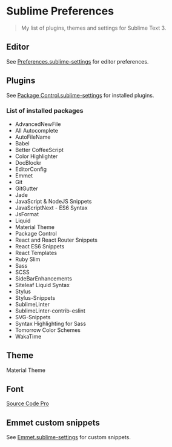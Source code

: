 # Sublime Preferences

> My list of plugins, themes and settings for Sublime Text 3.

## Editor

See [Preferences.sublime-settings](Preferences.sublime-settings) for editor preferences.

## Plugins

See [Package Control.sublime-settings](Package%20Control.sublime-settings) for installed plugins.

### List of installed packages

* AdvancedNewFile
* All Autocomplete
* AutoFileName
* Babel
* Better CoffeeScript
* Color Highlighter
* DocBlockr
* EditorConfig
* Emmet
* Git
* GitGutter
* Jade
* JavaScript & NodeJS Snippets
* JavaScriptNext - ES6 Syntax
* JsFormat
* Liquid
* Material Theme
* Package Control
* React and React Router Snippets
* React ES6 Snippets
* React Templates
* Ruby Slim
* Sass
* SCSS
* SideBarEnhancements
* Siteleaf Liquid Syntax
* Stylus
* Stylus-Snippets
* SublimeLinter
* SublimeLinter-contrib-eslint
* SVG-Snippets
* Syntax Highlighting for Sass
* Tomorrow Color Schemes
* WakaTime

## Theme

Material Theme

## Font

[Source Code Pro](https://github.com/adobe-fonts/source-code-pro)

## Emmet custom snippets

See [Emmet.sublime-settings](Emmet.sublime-settings) for custom snippets.